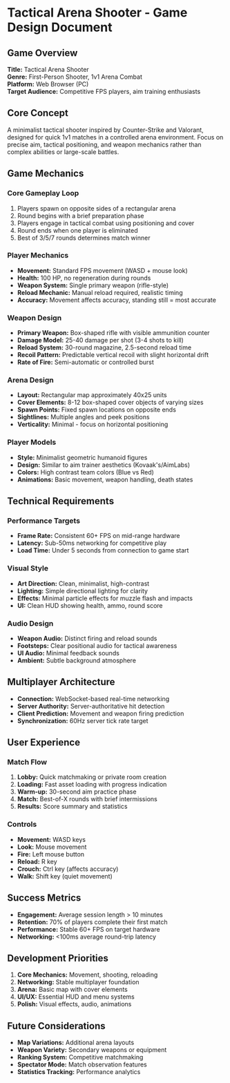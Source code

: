 # Tactical Arena Shooter - Game Design Document

## Game Overview
**Title:** Tactical Arena Shooter  
**Genre:** First-Person Shooter, 1v1 Arena Combat  
**Platform:** Web Browser (PC)  
**Target Audience:** Competitive FPS players, aim training enthusiasts  

## Core Concept
A minimalist tactical shooter inspired by Counter-Strike and Valorant, designed for quick 1v1 matches in a controlled arena environment. Focus on precise aim, tactical positioning, and weapon mechanics rather than complex abilities or large-scale battles.

## Game Mechanics

### Core Gameplay Loop
1. Players spawn on opposite sides of a rectangular arena
2. Round begins with a brief preparation phase
3. Players engage in tactical combat using positioning and cover
4. Round ends when one player is eliminated
5. Best of 3/5/7 rounds determines match winner

### Player Mechanics
- **Movement:** Standard FPS movement (WASD + mouse look)
- **Health:** 100 HP, no regeneration during rounds
- **Weapon System:** Single primary weapon (rifle-style)
- **Reload Mechanic:** Manual reload required, realistic timing
- **Accuracy:** Movement affects accuracy, standing still = most accurate

### Weapon Design
- **Primary Weapon:** Box-shaped rifle with visible ammunition counter
- **Damage Model:** 25-40 damage per shot (3-4 shots to kill)
- **Reload System:** 30-round magazine, 2.5-second reload time
- **Recoil Pattern:** Predictable vertical recoil with slight horizontal drift
- **Rate of Fire:** Semi-automatic or controlled burst

### Arena Design
- **Layout:** Rectangular map approximately 40x25 units
- **Cover Elements:** 8-12 box-shaped cover objects of varying sizes
- **Spawn Points:** Fixed spawn locations on opposite ends
- **Sightlines:** Multiple angles and peek positions
- **Verticality:** Minimal - focus on horizontal positioning

### Player Models
- **Style:** Minimalist geometric humanoid figures
- **Design:** Similar to aim trainer aesthetics (Kovaak's/AimLabs)
- **Colors:** High contrast team colors (Blue vs Red)
- **Animations:** Basic movement, weapon handling, death states

## Technical Requirements

### Performance Targets
- **Frame Rate:** Consistent 60+ FPS on mid-range hardware
- **Latency:** Sub-50ms networking for competitive play
- **Load Time:** Under 5 seconds from connection to game start

### Visual Style
- **Art Direction:** Clean, minimalist, high-contrast
- **Lighting:** Simple directional lighting for clarity
- **Effects:** Minimal particle effects for muzzle flash and impacts
- **UI:** Clean HUD showing health, ammo, round score

### Audio Design
- **Weapon Audio:** Distinct firing and reload sounds
- **Footsteps:** Clear positional audio for tactical awareness
- **UI Audio:** Minimal feedback sounds
- **Ambient:** Subtle background atmosphere

## Multiplayer Architecture
- **Connection:** WebSocket-based real-time networking
- **Server Authority:** Server-authoritative hit detection
- **Client Prediction:** Movement and weapon firing prediction
- **Synchronization:** 60Hz server tick rate target

## User Experience

### Match Flow
1. **Lobby:** Quick matchmaking or private room creation
2. **Loading:** Fast asset loading with progress indication
3. **Warm-up:** 30-second aim practice phase
4. **Match:** Best-of-X rounds with brief intermissions
5. **Results:** Score summary and statistics

### Controls
- **Movement:** WASD keys
- **Look:** Mouse movement
- **Fire:** Left mouse button
- **Reload:** R key
- **Crouch:** Ctrl key (affects accuracy)
- **Walk:** Shift key (quiet movement)

## Success Metrics
- **Engagement:** Average session length > 10 minutes
- **Retention:** 70% of players complete their first match
- **Performance:** Stable 60+ FPS on target hardware
- **Networking:** <100ms average round-trip latency

## Development Priorities
1. **Core Mechanics:** Movement, shooting, reloading
2. **Networking:** Stable multiplayer foundation
3. **Arena:** Basic map with cover elements
4. **UI/UX:** Essential HUD and menu systems
5. **Polish:** Visual effects, audio, animations

## Future Considerations
- **Map Variations:** Additional arena layouts
- **Weapon Variety:** Secondary weapons or equipment
- **Ranking System:** Competitive matchmaking
- **Spectator Mode:** Match observation features
- **Statistics Tracking:** Performance analytics

